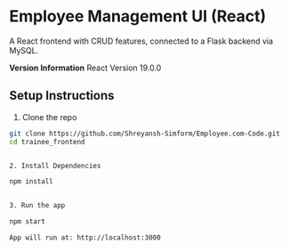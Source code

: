 # **Employee Management UI (React)**

A React frontend with CRUD features, connected to a Flask backend via MySQL.

**Version Information**
React Version 19.0.0

## **Setup Instructions**
1. Clone the repo
 
```bash
git clone https://github.com/Shreyansh-Simform/Employee.com-Code.git
cd trainee_frontend


2. Install Dependencies

npm install


3. Run the app

npm start

App will run at: http://localhost:3000

